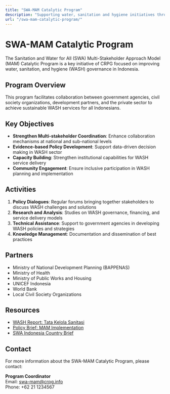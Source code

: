 ```yaml
---
title: "SWA-MAM Catalytic Program"
description: "Supporting water, sanitation and hygiene initiatives through multi-stakeholder collaboration"
url: "/swa-mam-catalytic-program/"
---
```


# SWA-MAM Catalytic Program

The Sanitation and Water for All (SWA) Multi-Stakeholder Approach Model (MAM) Catalytic Program is a key initiative of CRPG focused on improving water, sanitation, and hygiene (WASH) governance in Indonesia.

## Program Overview

This program facilitates collaboration between government agencies, civil society organizations, development partners, and the private sector to achieve sustainable WASH services for all Indonesians.

## Key Objectives

- **Strengthen Multi-stakeholder Coordination**: Enhance collaboration mechanisms at national and sub-national levels
- **Evidence-based Policy Development**: Support data-driven decision making in WASH sector
- **Capacity Building**: Strengthen institutional capabilities for WASH service delivery
- **Community Engagement**: Ensure inclusive participation in WASH planning and implementation

## Activities

1. **Policy Dialogues**: Regular forums bringing together stakeholders to discuss WASH challenges and solutions
2. **Research and Analysis**: Studies on WASH governance, financing, and service delivery models
3. **Technical Assistance**: Support to government agencies in developing WASH policies and strategies
4. **Knowledge Management**: Documentation and dissemination of best practices

## Partners

- Ministry of National Development Planning (BAPPENAS)
- Ministry of Health
- Ministry of Public Works and Housing
- UNICEF Indonesia
- World Bank
- Local Civil Society Organizations

## Resources

- [WASH Report: Tata Kelola Sanitasi](/publications/wash-report-tata-kelola-sanitasi.pdf)
- [Policy Brief: MAM Implementation](/publications/policybriefmam1.pdf)
- [SWA Indonesia Country Brief](/publications/swamamindonesia.pdf)

## Contact

For more information about the SWA-MAM Catalytic Program, please contact:

**Program Coordinator**  
Email: swa-mam@crpg.info  
Phone: +62 21 1234567